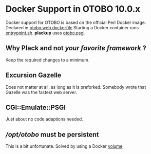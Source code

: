 # Docker Support in OTOBO 10.0.x

Docker support for OTOBO is based on the official Perl Docker image. Declared in [otobo.web.dockerfile](https://github.com/RotherOSS/otobo/blob/rel-10_0/otobo.web.dockerfile)
Starting a Docker container runs [entrypoint.sh](https://github.com/RotherOSS/otobo/blob/rel-10_0/bin/docker/entrypoint.sh).
**plackup** uses [otobo.psgi](https://github.com/RotherOSS/otobo/blob/rel-10_0/bin/psgi-bin/otobo.psgi)

## Why Plack and not *your favorite framework* ?

Keep the required changes to a minimum.

## Excursion Gazelle

Does not matter at all, as long as it is preforked. Somebody wrote that Gazelle was the fastest web server.

## CGI::Emulate::PSGI

Just about no code adaptions needed.

## _/opt/otobo_ must be persistent

This is a bit unfortunate. Solved by using a Docker [volume](https://github.com/RotherOSS/otobo-docker/blob/rel-10_0/docker-compose/otobo-base.yml) 
